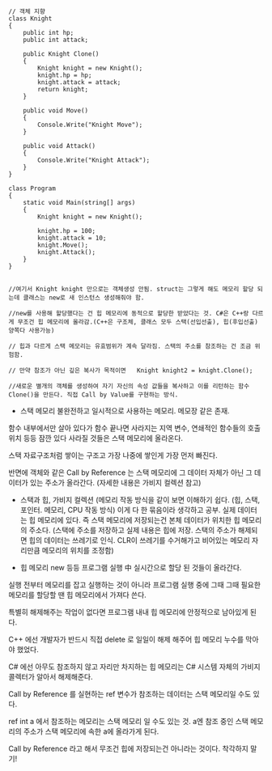     // 객체 지향
    class Knight
    {
        public int hp;
        public int attack;

        public Knight Clone()
        {
            Knight knight = new Knight();
            knight.hp = hp;
            knight.attack = attack;
            return knight;
        }
        
        public void Move()
        {
            Console.Write("Knight Move");
        }

        public void Attack()
        {
            Console.Write("Knight Attack");
        }
    }

    class Program
    {
        static void Main(string[] args)
        {
            Knight knight = new Knight();

            knight.hp = 100;
            knight.attack = 10;
            knight.Move();
            knight.Attack();
        }
    }

    
    //여기서 Knight knight 만으로는 객체생성 안됨. struct는 그렇게 해도 메모리 할당 되는데 클래스는 new로 새 인스턴스 생성해줘야 함.
    
    //new를 사용해 할당했다는 건 힙 메모리에 동적으로 할당한 받았다는 것. C#은 C++랑 다르게 무조건 힙 메모리에 올라감.(C++은 구조체, 클래스 모두 스택(선입선출), 힙(후입선출) 양쪽다 사용가능)
    
    // 힙과 다르게 스택 메모리는 유효범위가 계속 달라짐. 스택의 주소를 참조하는 건 조금 위험함.
    
    // 만약 참조가 아닌 깊은 복사가 목적이면   Knight knight2 = knight.Clone();
    
    //새로운 별개의 객체를 생성하여 자기 자신의 속성 값들을 복사하고 이를 리턴하는 함수 Clone()을 만든다. 직접 Call by Value를 구현하는 방식.
    
    
- 스택 메모리
불완전하고 일시적으로 사용하는 메모리. 메모장 같은 존재.

함수 내부에서만 살아 있다가 함수 끝나면 사라지는 지역 변수, 연쇄적인 함수들의 호출 위치 등등 잠깐 있다 사라질 것들은 스택 메모리에 올라온다.

스택 자료구조처럼 쌓이는 구조고 가장 나중에 쌓인게 가장 먼저 빠진다.

반면에 객체와 같은 Call by Reference 는 스택 메모리에 그 데이터 자체가 아닌 그 데이터가 있는 주소가 올라간다.  (자세한 내용은 가비지 컬렉션 참고)

- 스택과 힙, 가비지 컬렉션 (메모리 작동 방식을 같이 보면 이해하기 쉽다.   (힙, 스택, 포인터. 메모리, CPU 작동 방식) 이게 다 한 묶음이라 생각하고 공부. 
실제 데이터는 힙 메모리에 있다. 즉 스택 메모리에 저장되는건 본체 데이터가 위치한 힙 메모리의 주소다.  (스택에 주소를 저장하고 실제 내용은 힙에 저장. 스택의 주소가 해제되면 힙의 데이터는 쓰레기로 인식. CLR이 쓰레기를 수거해가고 비어있는 메모리 자리만큼 메모리의 위치를 조정함)
    
    
- 힙 메모리
new 등등 프로그램 실행 中 실시간으로 할당 된 것들이 올라간다.

실행 전부터 메모리를 잡고 실행하는 것이 아니라 프로그램 실행 중에 그때 그때 필요한 메모리를 할당할 땐 힙 메모리에서 가져다 쓴다.

특별히 해제해주는 작업이 없다면 프로그램 내내 힙 메모리에 안정적으로 남아있게 된다.

C++ 에선 개발자가 반드시 직접 delete 로 일일이 해제 해주어 힙 메모리 누수를 막아야 했었다.

C# 에선 아무도 참조하지 않고 자리만 차지하는 힙 메모리는 C# 시스템 자체의 가비지 콜렉터가 알아서 해제해준다.

Call by Reference 를 실현하는 ref 변수가 참조하는 데이터는 스택 메모리일 수도 있다.

ref int a 에서 참조하는 메모리는 스택 메모리 일 수도 있는 것. a엔 참조 중인 스택 메모리의 주소가 스택 메모리에 속한 a에 올라가게 된다.

Call by Reference 라고 해서 무조건 힙에 저장되는건 아니라는 것이다. 착각하지 말기!
